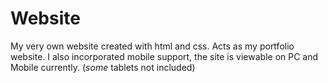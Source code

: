 # Website
My very own website created with html and css. Acts as my portfolio website.
I also incorporated mobile support, the site is viewable on PC and Mobile currently. (*some* tablets not included)

